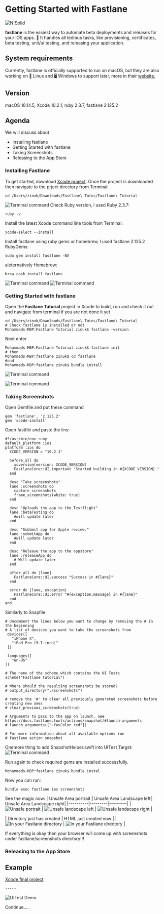 # Getting Started with Fastlane 

[![N|Solid](https://docs.fastlane.tools/img/fastlane_text.png)](https://docs.fastlane.tools)

**fastlane** is the easiest way to automate beta deployments and releases for your iOS apps. 🚀 It handles all tedious tasks, like provisioning, certificates, beta testing, unit/ui testing, and releasing your application.

## System requirements
Currently, fastlane is officially supported to run on macOS, but they are also working on 🐧 Linux and 🖥️ Windows to support later, more in their [website.](https://docs.fastlane.tools)

## Version
macOS 10.14.5, Xcode 10.2.1, ruby 2.3.7, fastlane 2.125.2

## Agenda
We will discuss about 
* Installing fastlane
* Getting Started with fastlane
* Taking Screenshots
* Releasing to the App Store

### Installing Fastlane
To get started, download [Xcode project](https://github.com/mdzinuk/Fastlane-Tuts/tree/master/Fastlane%20Tutorial). Once the project is downloaded then navigate to the prject directory from Terminal.
```
cd /Users/zinuk/Downloads/Fastlane\ Tutos/Fastlane\ Tutorial 
```
![Terminal command](https://github.com/mdzinuk/Fastlane-Tuts/blob/master/Resources/Ternimal.png)
Check Ruby version, I used Ruby 2.3.7:
```
ruby -v
```

Install the latest Xcode command line tools from Terminal:
```
xcode-select --install
```
Install fastlane using ruby gems or homebrew, I used fastlane 2.125.2
RubyGems:
```
sudo gem install fastlane -NV
```
aleternatively Homebrew:
```
brew cask install fastlane
```
![Terminal command](https://github.com/mdzinuk/Fastlane-Tuts/blob/master/Resources/install-fastlane.png)
![Terminal command](https://github.com/mdzinuk/Fastlane-Tuts/blob/master/Resources/installed-fastlane.png)

### Getting Started with fastlane
Open the **Fastlane Tutorial**  project in Xcode to build, run and check it out and navigate from terminal if you are not done it yet
```
cd /Users/zinuk/Downloads/Fastlane\ Tutos/Fastlane\ Tutorial
# Check fastlane is installed or not
Mohammads-MBP:Fastlane Tutorial zinuk$ fastlane -version
```
Next enter
```
Mohammads-MBP:Fastlane Tutorial zinuk$ fastlane init
# then
Mohammads-MBP:fastlane zinuk$ cd fastlane
#and 
Mohammads-MBP:fastlane zinuk$ bundle install
```
![Terminal command](https://github.com/mdzinuk/Fastlane-Tuts/blob/master/Resources/fastlane-init.png)

![Terminal command](https://github.com/mdzinuk/Fastlane-Tuts/blob/master/Resources/after-install.png)

### Taking Screenshots
Open Gemfile and put these command
```
gem 'fastlane', '2.125.2'
gem 'xcode-install'
```

Open fastfile and paste the lins:

```
#!/usr/bin/env ruby
default_platform :ios
platform :ios do
  XCODE_VERSION = "10.2.1"
  
  before_all do
    xcversion(version: XCODE_VERSION)
    FastlaneCore::UI.important "Started building in #{XCODE_VERSION}."
  end
  
  desc "Take screenshots"
  lane :screenshots do
    capture_screenshots
    frame_screenshots(white: true)
  end
  
  desc "Uploads the app to the Testflight"
  lane :betaTesting do
    #will update later
  end
  
  desc "Subbmit app for Apple review."
  lane :submitApp do
    #will update later
  end
  
  desc "Release the app to the appstore"
  lane :releaseApp do
    # Will update later
  end
  
  after_all do |lane|
    FastlaneCore::UI.success "Success in #{lane}"
  end

  error do |lane, exception|
    FastlaneCore::UI.error "#{exception.message} in #{lane}"
  end
end
```

Similarly to Snapfile
```
# Uncomment the lines below you want to change by removing the # in the beginning
# A list of devices you want to take the screenshots from
 devices([
   "iPhone X",
   "iPad Pro (9.7-inch)"
 ])

 languages([
   "en-US"
])

# The name of the scheme which contains the UI Tests
scheme("Fastlane Tutorial")

# Where should the resulting screenshots be stored?
# output_directory("./screenshots")

# remove the '#' to clear all previously generated screenshots before creating new ones
# clear_previous_screenshots(true)

# Arguments to pass to the app on launch. See https://docs.fastlane.tools/actions/snapshot/#launch-arguments
# launch_arguments(["-favColor red"])

# For more information about all available options run
# fastlane action snapshot
```

Onemore thing to add SnapshotHelper.swift into UITest Target:
![Terminal command](https://github.com/mdzinuk/Fastlane-Tuts/blob/master/Resources/add-snapshothelper.png)

Run again to check required gems are installed successfully.
```
Mohammads-MBP:fastlane zinuk$ bundle instal
```
Now you can run:
```
bundle exec fastlane ios screenshots
```
See the magic now:
| Unsafe Area portrait | Unsafe Area Landscape left| Unsafe Area Landscape right|
|----------|---------|---------|
| ![Unsafe portrait](https://github.com/mdzinuk/SafeArea/blob/master/Resources/unsafe-uiview-portrait.png)         | ![Unsafe landscape left](https://github.com/mdzinuk/SafeArea/blob/master/Resources/unsafe-uiview-landscape-left.png)        |  ![Unsafe landscape right](https://github.com/mdzinuk/SafeArea/blob/master/Resources/unsafe-uiview-landscape-right.png)       |

| Directory just has created |  HTML just created now | 
| ![In your Fastlane directory](https://github.com/mdzinuk/Fastlane-Tuts/blob/master/Resources/screnshot_directory.png) |
![In your Fastlane directory](https://github.com/mdzinuk/Fastlane-Tuts/blob/master/Resources/screenshot_html.png) |

If everything is okay then your browser will come up with screenshots under fastlane/screenshots directory!!!
### Releasing to the App Store

## Example
[Xcode final project](https://github.com/mdzinuk/Fastlane-Tuts/tree/master/Fastlane%20Tutorial%20final)

```
-----
```
![UITest Demo](https://github.com/mdzinuk/Fastlane-Tuts/blob/master/Resources/demo.gif)


Continue.....
